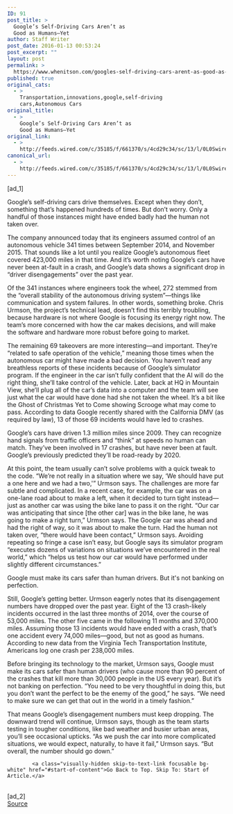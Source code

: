 ```yaml
---
ID: 91
post_title: >
  Google’s Self-Driving Cars Aren’t as
  Good as Humans—Yet
author: Staff Writer
post_date: 2016-01-13 00:53:24
post_excerpt: ""
layout: post
permalink: >
  https://www.whenitson.com/googles-self-driving-cars-arent-as-good-as-humans-yet/
published: true
original_cats:
  - >
    Transportation,innovations,google,self-driving
    cars,Autonomous Cars
original_title:
  - >
    Google’s Self-Driving Cars Aren’t as
    Good as Humans—Yet
original_link:
  - >
    http://feeds.wired.com/c/35185/f/661370/s/4cd29c34/sc/13/l/0L0Swired0N0C20A160C0A10Cgoogle0Eautonomous0Evehicles0Ehuman0Eintervention0C/story01.htm
canonical_url:
  - >
    http://feeds.wired.com/c/35185/f/661370/s/4cd29c34/sc/13/l/0L0Swired0N0C20A160C0A10Cgoogle0Eautonomous0Evehicles0Ehuman0Eintervention0C/story01.htm
---
```

 [ad_1]
<br><div id=""><p>Google’s self-driving cars drive themselves. Except when they don’t, something that’s happened hundreds of times. But don’t worry. Only a handful of those instances might have ended badly had the human not taken over.</p>
<p>The company announced today that its engineers assumed control of an autonomous vehicle 341 times between September 2014, and November 2015. That sounds like a lot until you realize Google’s autonomous fleet covered 423,000 miles in that time. And it’s worth noting Google’s cars have never been at-fault in a crash, and Google’s data shows a significant drop in “driver disengagements” over the past year.</p>
<p>Of the 341 instances where engineers took the wheel, 272 stemmed from the “overall stability of the autonomous driving system”—things like communication and system failures. In other words, something broke. Chris Urmson, the project’s technical lead, doesn’t find this terribly troubling, because hardware is not where Google is focusing its energy right now. The team’s more concerned with how the car makes decisions, and will make the software and hardware more robust before going to market.</p>



<p>The remaining 69 takeovers are more interesting—and important. They’re “related to safe operation of the vehicle,” meaning those times when the autonomous car might have made a bad decision. You haven’t read any breathless reports of these incidents because of Google’s simulator program. If the engineer in the car isn’t fully confident that the AI will do the right thing, she’ll take control of the vehicle. Later, back at HQ in Mountain View, she’ll plug all of the car’s data into a computer and the team will see just what the car would have done had she not taken the wheel. It’s a bit like the Ghost of Christmas Yet to Come showing Scrooge what may come to pass. According to data Google recently shared with the California DMV (as required by law), 13 of those 69 incidents would have led to crashes.</p>
<p>Google’s cars have driven 1.3 million miles since 2009. They can recognize hand signals from traffic officers and “think” at speeds no human can match. They’ve been involved in 17 crashes, but have never been at fault. Google’s previously predicted they’ll be road-ready by 2020.</p>
<p>At this point, the team usually can’t solve problems with a quick tweak to the code. “We’re not really in a situation where we say, ‘We should have put a one here and we had a two,'” Urmson says. The challenges are more far subtle and complicated. In a recent case, for example, the car was on a one-lane road about to make a left, when it decided to turn tight instead—just as another car was using the bike lane to pass it on the right. “Our car was anticipating that since [the other car] was in the bike lane, he was going to make a right turn,” Urmson says. The Google car was ahead and had the right of way, so it was about to make the turn. Had the human not taken over, “there would have been contact,” Urmson says. Avoiding repeating so fringe a case isn’t easy, but Google says its simulator program “executes dozens of variations on situations we’ve encountered in the real world,” which “helps us test how our car would have performed under slightly different circumstances.”</p>
<p data-js="fader" class="pullquote carve fader">
	Google must make its cars safer than human drivers. But it's not banking on perfection.	<span class="attribution"/>
</p>

<p>Still, Google’s getting better. Urmson eagerly notes that its disengagement numbers have dropped over the past year. Eight of the 13 crash-likely incidents occurred in the last three months of 2014, over the course of 53,000 miles. The other five came in the following 11 months and 370,000 miles. Assuming those 13 incidents would have ended with a crash, that’s one accident every 74,000 miles—good, but not as good as humans. According to new data from the Virginia Tech Transportation Institute, Americans log one crash per 238,000 miles.</p>
<p>Before bringing its technology to the market, Urmson says, Google must make its cars safer than human drivers (who cause more than 90 percent of the crashes that kill more than 30,000 people in the US every year). But it’s not banking on perfection. “You need to be very thoughtful in doing this, but you don’t want the perfect to be the enemy of the good,” he says. “We need to make sure we can get that out in the world in a timely fashion.”</p>
<p>That means Google’s disengagement numbers must keep dropping. The downward trend will continue, Urmson says, though as the team starts testing in tougher conditions, like bad weather and busier urban areas, you’ll see occasional upticks. “As we push the car into more complicated situations, we would expect, naturally, to have it fail,” Urmson says. “But overall, the number should go down.”</p>

			<a class="visually-hidden skip-to-text-link focusable bg-white" href="#start-of-content">Go Back to Top. Skip To: Start of Article.</a>

			
</div>
<br>[ad_2]
<br><a href="http://feeds.wired.com/c/35185/f/661370/s/4cd29c34/sc/13/l/0L0Swired0N0C20A160C0A10Cgoogle0Eautonomous0Evehicles0Ehuman0Eintervention0C/story01.htm">Source </a>